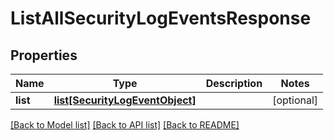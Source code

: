 # ListAllSecurityLogEventsResponse

## Properties
Name | Type | Description | Notes
------------ | ------------- | ------------- | -------------
**list** | [**list[SecurityLogEventObject]**](SecurityLogEventObject.md) |  | [optional] 

[[Back to Model list]](../README.md#documentation-for-models) [[Back to API list]](../README.md#documentation-for-api-endpoints) [[Back to README]](../README.md)

